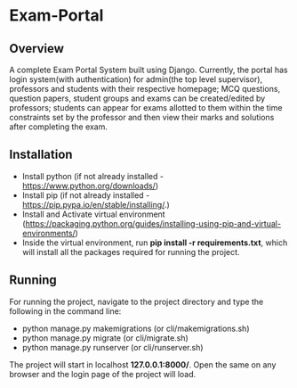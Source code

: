 # Exam-Portal

## Overview
A complete Exam Portal System built using Django. Currently, the portal has login system(with authentication) for admin(the top level supervisor), professors and students with their respective homepage; MCQ questions, question papers, student groups and exams can be created/edited by professors; students can appear for exams allotted to them within the time constraints set by the professor and then view their marks and solutions after completing the exam.

## Installation
* Install python (if not already installed - https://www.python.org/downloads/)
* Install pip (if not already installed - https://pip.pypa.io/en/stable/installing/.)
* Install and Activate virtual environment (https://packaging.python.org/guides/installing-using-pip-and-virtual-environments/)
* Inside the virtual environment, run **pip install -r requirements.txt**, which will install all the packages required for running the project.

## Running
For running the project, navigate to the project directory and type the following in the command line:
* python manage.py makemigrations (or cli/makemigrations.sh)
* python manage.py migrate (or cli/migrate.sh)
* python manage.py runserver (or cli/runserver.sh)

The project will start in localhost **127.0.0.1:8000/**. Open the same on any browser and the login page of the project will load.